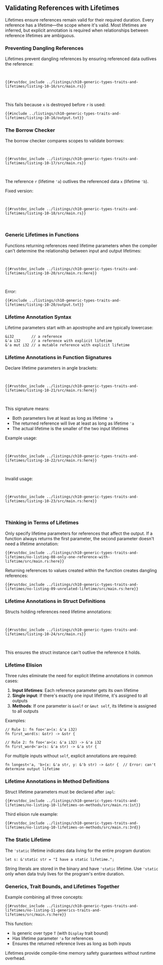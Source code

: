 ## Validating References with Lifetimes

Lifetimes ensure references remain valid for their required duration. Every reference has a lifetime—the scope where it's valid. Most lifetimes are inferred, but explicit annotation is required when relationships between reference lifetimes are ambiguous.

### Preventing Dangling References

Lifetimes prevent dangling references by ensuring referenced data outlives the reference:

<Listing number="10-16" caption="Attempted use of a reference whose value has gone out of scope">

```rust,editable,ignore,does_not_compile
{{#rustdoc_include ../listings/ch10-generic-types-traits-and-lifetimes/listing-10-16/src/main.rs}}
```

</Listing>

This fails because `x` is destroyed before `r` is used:

```console
{{#include ../listings/ch10-generic-types-traits-and-lifetimes/listing-10-16/output.txt}}
```

### The Borrow Checker

The borrow checker compares scopes to validate borrows:

<Listing number="10-17" caption="Lifetime annotations showing the problem">

```rust,editable,ignore,does_not_compile
{{#rustdoc_include ../listings/ch10-generic-types-traits-and-lifetimes/listing-10-17/src/main.rs}}
```

</Listing>

The reference `r` (lifetime `'a`) outlives the referenced data `x` (lifetime `'b`).

Fixed version:

<Listing number="10-18" caption="Valid reference with longer data lifetime">

```rust,editable
{{#rustdoc_include ../listings/ch10-generic-types-traits-and-lifetimes/listing-10-18/src/main.rs}}
```

</Listing>

### Generic Lifetimes in Functions

Functions returning references need lifetime parameters when the compiler can't determine the relationship between input and output lifetimes:

<Listing number="10-20" file-name="src/main.rs" caption="Function returning a reference (doesn't compile)">

```rust,editable,ignore,does_not_compile
{{#rustdoc_include ../listings/ch10-generic-types-traits-and-lifetimes/listing-10-20/src/main.rs:here}}
```

</Listing>

Error:

```console
{{#include ../listings/ch10-generic-types-traits-and-lifetimes/listing-10-20/output.txt}}
```

### Lifetime Annotation Syntax

Lifetime parameters start with an apostrophe and are typically lowercase:

```rust,editable,ignore
&i32        // a reference
&'a i32     // a reference with explicit lifetime
&'a mut i32 // a mutable reference with explicit lifetime
```

### Lifetime Annotations in Function Signatures

Declare lifetime parameters in angle brackets:

<Listing number="10-21" file-name="src/main.rs" caption="Function with lifetime annotations">

```rust,editable
{{#rustdoc_include ../listings/ch10-generic-types-traits-and-lifetimes/listing-10-21/src/main.rs:here}}
```

</Listing>

This signature means:
- Both parameters live at least as long as lifetime `'a`
- The returned reference will live at least as long as lifetime `'a`
- The actual lifetime is the smaller of the two input lifetimes

Example usage:

<Listing number="10-22" file-name="src/main.rs" caption="Valid usage with different lifetimes">

```rust,editable
{{#rustdoc_include ../listings/ch10-generic-types-traits-and-lifetimes/listing-10-22/src/main.rs:here}}
```

</Listing>

Invalid usage:

<Listing number="10-23" file-name="src/main.rs" caption="Invalid usage—reference outlives data">

```rust,editable,ignore,does_not_compile
{{#rustdoc_include ../listings/ch10-generic-types-traits-and-lifetimes/listing-10-23/src/main.rs:here}}
```

</Listing>

### Thinking in Terms of Lifetimes

Only specify lifetime parameters for references that affect the output. If a function always returns the first parameter, the second parameter doesn't need a lifetime annotation:

```rust,editable
{{#rustdoc_include ../listings/ch10-generic-types-traits-and-lifetimes/no-listing-08-only-one-reference-with-lifetime/src/main.rs:here}}
```

Returning references to values created within the function creates dangling references:

```rust,editable,ignore,does_not_compile
{{#rustdoc_include ../listings/ch10-generic-types-traits-and-lifetimes/no-listing-09-unrelated-lifetime/src/main.rs:here}}
```

### Lifetime Annotations in Struct Definitions

Structs holding references need lifetime annotations:

<Listing number="10-24" file-name="src/main.rs" caption="Struct with reference field">

```rust,editable
{{#rustdoc_include ../listings/ch10-generic-types-traits-and-lifetimes/listing-10-24/src/main.rs}}
```

</Listing>

This ensures the struct instance can't outlive the reference it holds.

### Lifetime Elision

Three rules eliminate the need for explicit lifetime annotations in common cases:

1. **Input lifetimes**: Each reference parameter gets its own lifetime
2. **Single input**: If there's exactly one input lifetime, it's assigned to all outputs  
3. **Methods**: If one parameter is `&self` or `&mut self`, its lifetime is assigned to all outputs

Examples:

```rust,editable,ignore
// Rule 1: fn foo<'a>(x: &'a i32)
fn first_word(s: &str) -> &str {

// Rule 2: fn foo<'a>(x: &'a i32) -> &'a i32  
fn first_word<'a>(s: &'a str) -> &'a str {
```

For multiple inputs without `self`, explicit annotations are required:

```rust,editable,ignore
fn longest<'a, 'b>(x: &'a str, y: &'b str) -> &str {  // Error: can't determine output lifetime
```

### Lifetime Annotations in Method Definitions

Struct lifetime parameters must be declared after `impl`:

```rust,editable
{{#rustdoc_include ../listings/ch10-generic-types-traits-and-lifetimes/no-listing-10-lifetimes-on-methods/src/main.rs:1st}}
```

Third elision rule example:

```rust,editable
{{#rustdoc_include ../listings/ch10-generic-types-traits-and-lifetimes/no-listing-10-lifetimes-on-methods/src/main.rs:3rd}}
```

### The Static Lifetime

The `'static` lifetime indicates data living for the entire program duration:

```rust,editable
let s: &'static str = "I have a static lifetime.";
```

String literals are stored in the binary and have `'static` lifetime. Use `'static` only when data truly lives for the program's entire duration.

### Generics, Trait Bounds, and Lifetimes Together

Example combining all three concepts:

```rust,editable
{{#rustdoc_include ../listings/ch10-generic-types-traits-and-lifetimes/no-listing-11-generics-traits-and-lifetimes/src/main.rs:here}}
```

This function:
- Is generic over type `T` (with `Display` trait bound)
- Has lifetime parameter `'a` for references
- Ensures the returned reference lives as long as both inputs

Lifetimes provide compile-time memory safety guarantees without runtime overhead.
